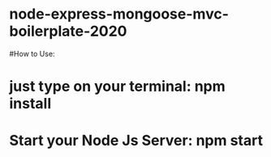 # node-express-mongoose-mvc-boilerplate-2020

#How to Use:
# just type on your terminal: npm install

# Start your Node Js Server: npm start
